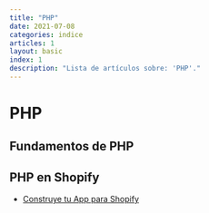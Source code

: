 ```yaml
---
title: "PHP"
date: 2021-07-08
categories: indice
articles: 1
layout: basic
index: 1
description: "Lista de artículos sobre: 'PHP'."
---
```


# PHP
## Fundamentos de PHP

## PHP en Shopify
- [Construye tu App para Shopify](../php/shopify-php)